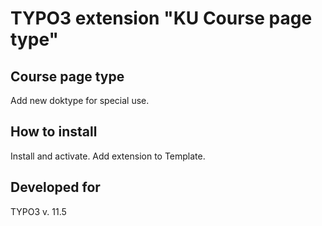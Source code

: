 TYPO3 extension "KU Course page type"
==============================================================

## Course page type
Add new doktype for special use.

## How to install

Install and activate. Add extension to Template.

## Developed for

TYPO3 v. 11.5
